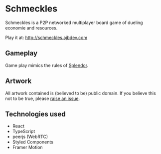 # Schmeckles

Schmeckles is a P2P networked multiplayer board game of dueling economie and resources.

Play it at: http://schmeckles.ajbdev.com

## Gameplay

Game play mimics the rules of [Splendor](https://en.wikipedia.org/wiki/Splendor_(game)).

## Artwork

All artwork contained is (believed to be) public domain. If you believe this not to be true, please [raise an issue](https://github.com/ajbdev/schmeckles/issues).

## Technologies used

- React
- TypeScript
- peerjs (WebRTC)
- Styled Components
- Framer Motion